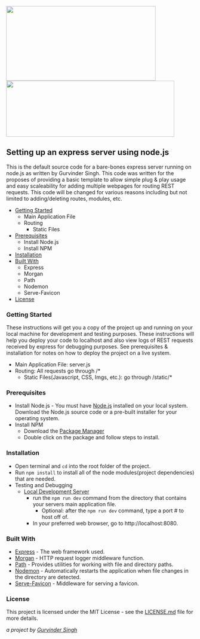 <img src="https://upload.wikimedia.org/wikipedia/commons/thumb/d/d9/Node.js_logo.svg/1200px-Node.js_logo.svg.png" width=400 height=200> <img src="https://upload.wikimedia.org/wikipedia/commons/6/64/Expressjs.png" width=450 height=150>

## Setting up an express server using node.js ##
This is the default source code for a bare-bones express server running on node.js as written by Gurvinder Singh. This code was written for the proposes of providing a basic template to allow simple plug & play usage and easy scaleability for adding multiple webpages for routing REST requests. This code will be changed for various reasons including but not limited to adding/deleting routes, modules, etc.

* [Getting Started](#getting-started)
  * Main Application File
  * Routing
    * Static Files
* [Prerequisites](#prerequisites)
  * Install Node.js
  * Install NPM
* [Installation](#installation)
* [Built With](#built-with)
  * Express
  * Morgan
  * Path
  * Nodemon
  * Serve-Favicon
* [License](#license)

### Getting Started
These instructions will get you a copy of the project up and running on your local machine for development and testing purposes. These instructions will help you deploy your code to localhost and also view logs of REST requests received by express for debugging purposes. See prerequisites & installation for notes on how to deploy the project on a live system.
* Main Application File: server.js
* Routing: All requests go through /*
  * Static Files(Javascript, CSS, Imgs, etc.): go through /static/*

### Prerequisites ###
* Install Node.js - You must have [Node.js](https://nodejs.org/en/download/) installed on your local system. Download the Node.js source code or a pre-built installer for your operating system.
* Install NPM
  * Download the [Package Manager](https://www.npmjs.com/get-npm)
  * Double click on the package and follow steps to install.

### Installation ###
* Open terminal and ```cd``` into the root folder of the project.
* Run ```npm install``` to install all of the node modules(project dependencies) that are needed.
* Testing and Debugging
  * [Local Development Server](https://nodejs.org/en/docs/guides/getting-started-guide/)
    * run the `npm run dev` command from the directory that contains your servers main application file.
      * Optional: after the `npm run dev` command, type a port # to host off of.
    * In your preferred web browser, go to http://localhost:8080.

### Built With ###
* [Express](https://expressjs.com/) - The web framework used.
* [Morgan](https://www.npmjs.com/package/morgan) - HTTP request logger middleware function.
* [Path](https://nodejs.org/api/path.html) - Provides utilities for working with file and directory paths.
* [Nodemon](https://www.npmjs.com/package/nodemon) - Automatically restarts the application when file changes in the directory are detected.
* [Serve-Favicon](https://www.npmjs.com/package/serve-favicon) - Middleware for serving a favicon.

### License ###
This project is licensed under the MIT License - see the [LICENSE.md](LICENSE.md) file for more details.


_a project by [Gurvinder Singh](https://github.com/tubbyyyy)_
